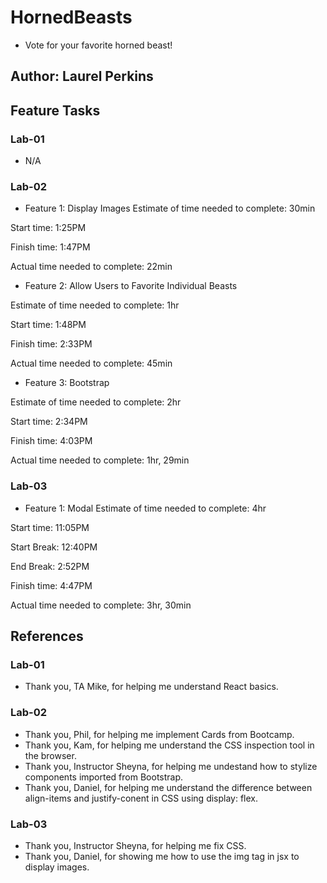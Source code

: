 # HornedBeasts

* Vote for your favorite horned beast!

## Author: Laurel Perkins

## Feature Tasks

### Lab-01

* N/A

### Lab-02

* Feature 1: Display Images
Estimate of time needed to complete: 30min

Start time: 1:25PM

Finish time: 1:47PM

Actual time needed to complete: 22min

* Feature 2: Allow Users to Favorite Individual Beasts

Estimate of time needed to complete: 1hr

Start time: 1:48PM

Finish time: 2:33PM

Actual time needed to complete: 45min

* Feature 3: Bootstrap

Estimate of time needed to complete: 2hr

Start time: 2:34PM

Finish time: 4:03PM

Actual time needed to complete: 1hr, 29min

### Lab-03

* Feature 1: Modal
Estimate of time needed to complete: 4hr

Start time: 11:05PM

Start Break: 12:40PM

End Break: 2:52PM

Finish time: 4:47PM

Actual time needed to complete: 3hr, 30min

## References

### Lab-01

* Thank you, TA Mike, for helping me understand React basics.

### Lab-02

* Thank you, Phil, for helping me implement Cards from Bootcamp.
* Thank you, Kam, for helping me understand the CSS inspection tool in the browser.
* Thank you, Instructor Sheyna, for helping me undestand how to stylize components imported from Bootstrap.
* Thank you, Daniel, for helping me understand the difference between align-items and justify-conent in CSS using display: flex.

### Lab-03

* Thank you, Instructor Sheyna, for helping me fix CSS.
* Thank you, Daniel, for showing me how to use the img tag in jsx to display images.